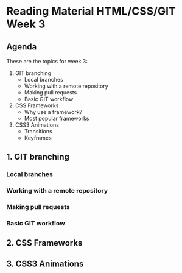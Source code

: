# Reading Material HTML/CSS/GIT Week 3

## Agenda

These are the topics for week 3:

1. GIT branching
   - Local branches
   - Working with a remote repository
   - Making pull requests
   - Basic GIT workflow
2. CSS Frameworks
   - Why use a framework?
   - Most popular frameworks
3. CSS3 Animations
   - Transitions
   - Keyframes

## 1. GIT branching

### Local branches

### Working with a remote repository

### Making pull requests

### Basic GIT workflow

## 2. CSS Frameworks

## 3. CSS3 Animations
